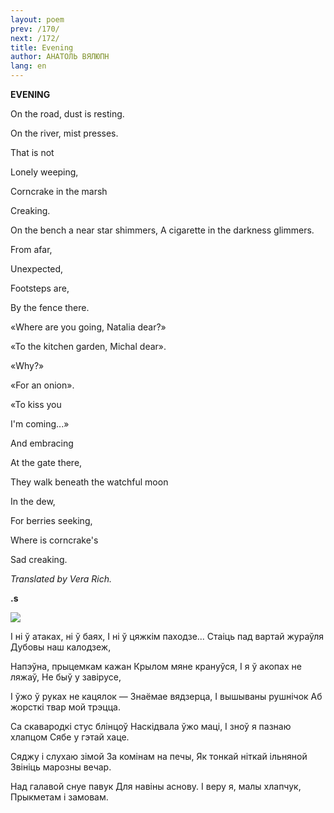 ```yaml
---
layout: poem
prev: /170/
next: /172/
title: Evening
author: АНАТОЛЬ ВЯЛЮПН
lang: en
---
```



 
**EVENING**

On the road, dust is resting.

On the river, mist presses.

That  is  not

Lonely weeping,

Corncrake in the marsh

Creaking.

On the bench a near star shimmers, A cigarette in the darkness glimmers.

From afar,

Unexpected,

Footsteps are,

By the fence there.

«Where are you going, Natalia dear?»

«To  the kitchen garden, Michal dear».

«Why?»

«For an onion».

«To kiss you

I'm coming...»

And embracing

At the gate there,

They walk beneath the watchful moon

In the dew,

For berries seeking,

Where is corncrake's

Sad creaking.

_Translated by Vera Rich._

  

  
  

  

**.s**

  

![](2022-%D0%9C%D1%96%D0%BD%D1%81%D0%BA-%D0%BB%D1%83%D1%87%D0%BD%D0%B0%D1%81%D1%86%D1%8C-%D0%BC%D1%96%D0%BA%D0%BE%D0%BB%D0%B0-%D0%BC%D1%8F%D1%82%D0%BB%D1%96%D1%86%D0%BA%D1%96_html_969b07c32ca04313.jpg)

I ні ў атаках, ні ў баях, I ні ў цяжкім паходзе... Стаіць пад вартай жураўля Дубовы наш калодзеж,

Напэўна, прыцемкам кажан Крылом мяне крануўся, I я ў акопах не ляжаў, He быў у завірусе,

I ўжо ў руках не кацялок — Знаёмае вядзерца, I вышываны рушнічок Аб жорсткі твар мой трэцца.

Са скавародкі стус блінцоў Наскідвала ўжо маці, I зноў я пазнаю хлапцом Сябе у гэтай хаце.

Сяджу і слухаю зімой За комінам на печы, Як тонкай ніткай ільняной Звініць марозны вечар.

Над галавой снуе павук Для навіны аснову. I веру я, малы хлапчук, Прыкметам і замовам.
